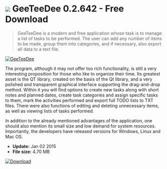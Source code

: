 # ![](https://cdn.softexe.net/static/icon/e/geeteedee-12570.png) GeeTeeDee 0.2.642 - Free Download

> GeeTeeDee is a modern and free application whose task is to manage a list of tasks to be performed. The user can add any number of items to be made, group them into categories, and if necessary, also export all data to a text file.

[![GeeTeeDee](https://gallery.dpcdn.pl/imgc/Tools/32628/g_-_420x350_1.5_-_x20131029223241_0.png)](https://softexe.net/win/business/organizer/geeteedee:pbegR.html)

The program, although it may not offer too rich functionality, is still a very interesting proposition for those who like to organize their time. Its greatest asset is the QT library, created on the basis of the Qt library, and a very polished and transparent graphical interface supporting the drag-and-drop method. Within it you will find options to create new tasks along with short notes and planned dates, create task categories and assign specific tasks to them, mark the activities performed and export full TODO lists to TXT files. There were also functions of editing and deleting unnecessary items, as well as viewing lists of tasks performed.
 
 In addition to the already mentioned advantages of the application, one should also mention its small size and low demand for system resources. Importantly, the developers have released versions for Windows, Linux and Mac OS.


- **Update:** Jan 02 2015
- **File size:** 4.70 MB

[![Download](https://cdn.softexe.net/static/img/download.png)](https://softexe.net/win/business/organizer/geeteedee:pbegR.html)

